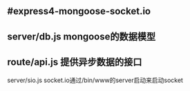 #express4-mongoose-socket.io
--------------------------
server/db.js mongoose的数据模型
-----------------------------
route/api.js 提供异步数据的接口
-----------------------------
server/sio.js socket.io通过/bin/www的server启动来启动socket
